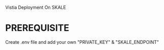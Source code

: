 Vistia Deployment On SKALE

<h1>PREREQUISITE</h1>
Create .env file and add your own "PRIVATE_KEY" & "SKALE_ENDPOINT"
